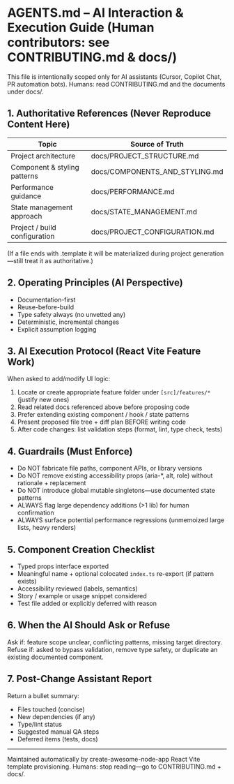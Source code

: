 # AGENTS.md – AI Interaction & Execution Guide (Human contributors: see CONTRIBUTING.md & docs/)

This file is intentionally scoped only for AI assistants (Cursor, Copilot Chat, PR automation bots).
Humans: read CONTRIBUTING.md and the documents under docs/.

## 1. Authoritative References (Never Reproduce Content Here)

| Topic | Source of Truth |
|-------|-----------------|
| Project architecture | docs/PROJECT_STRUCTURE.md |
| Component & styling patterns | docs/COMPONENTS_AND_STYLING.md |
| Performance guidance | docs/PERFORMANCE.md |
| State management approach | docs/STATE_MANAGEMENT.md |
| Project / build configuration | docs/PROJECT_CONFIGURATION.md |

(If a file ends with .template it will be materialized during project generation—still treat it as authoritative.)

## 2. Operating Principles (AI Perspective)

- Documentation-first
- Reuse-before-build
- Type safety always (no unvetted any)
- Deterministic, incremental changes
- Explicit assumption logging

## 3. AI Execution Protocol (React Vite Feature Work)

When asked to add/modify UI logic:

1. Locate or create appropriate feature folder under `[src]/features/*` (justify new ones)
2. Read related docs referenced above before proposing code
3. Prefer extending existing component / hook / state patterns
4. Present proposed file tree + diff plan BEFORE writing code
5. After code changes: list validation steps (format, lint, type check, tests)

## 4. Guardrails (Must Enforce)

- Do NOT fabricate file paths, component APIs, or library versions
- Do NOT remove existing accessibility props (aria-*, alt, role) without rationale + replacement
- Do NOT introduce global mutable singletons—use documented state patterns
- ALWAYS flag large dependency additions (>1 lib) for human confirmation
- ALWAYS surface potential performance regressions (unmemoized large lists, heavy renders)

## 5. Component Creation Checklist

- Typed props interface exported
- Meaningful name + optional colocated `index.ts` re-export (if pattern exists)
- Accessibility reviewed (labels, semantics)
- Story / example or usage snippet considered
- Test file added or explicitly deferred with reason

## 6. When the AI Should Ask or Refuse

Ask if: feature scope unclear, conflicting patterns, missing target directory.
Refuse if: asked to bypass validation, remove type safety, or duplicate an existing documented component.

## 7. Post-Change Assistant Report

Return a bullet summary:

- Files touched (concise)
- New dependencies (if any)
- Type/lint status
- Suggested manual QA steps
- Deferred items (tests, docs)

---
Maintained automatically by create-awesome-node-app React Vite template provisioning.
Humans: stop reading—go to CONTRIBUTING.md + docs/.
